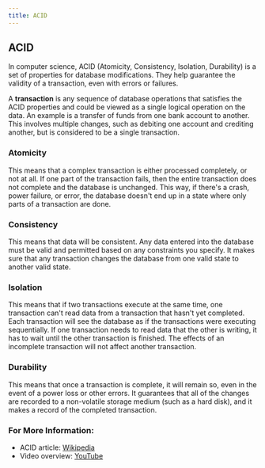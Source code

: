 ```yaml
---
title: ACID
---
```

## ACID
In computer science, ACID (Atomicity, Consistency, Isolation, Durability) is a set of properties for database modifications. They help guarantee the validity of a transaction, even with errors or failures.

A **transaction** is any sequence of database operations that satisfies the ACID properties and could be viewed as a single logical operation on the data. An example is a transfer of funds from one bank account to another. This involves multiple changes, such as debiting one account and crediting another, but is considered to be a single transaction.

### Atomicity
This means that a complex transaction is either processed completely, or not at all. If one part of the transaction fails, then the entire transaction does not complete and the database is unchanged. This way, if there's a crash, power failure, or error, the database doesn't end up in a state where only parts of a transaction are done.

### Consistency
This means that data will be consistent. Any data entered into the database must be valid and permitted based on any constraints you specify. It makes sure that any transaction changes the database from one valid state to another valid state.

### Isolation
This means that if two transactions execute at the same time, one transaction can't read data from a transaction that hasn't yet completed. Each transaction will see the database as if the transactions were executing sequentially. If one transaction needs to read data that the other is writing, it has to wait until the other transaction is finished. The effects of an incomplete transaction will not affect another transaction.

### Durability 
This means that once a transaction is complete, it will remain so, even in the event of a power loss or other errors. It guarantees that all of the changes are recorded to a non-volatile storage medium (such as a hard disk), and it makes a record of the completed transaction.

### For More Information:
- ACID article: <a href='https://en.wikipedia.org/wiki/ACID' target='_blank' rel='nofollow'>Wikipedia</a>
- Video overview: <a href='https://www.youtube.com/watch?v=LSB4eceRsw8' target='_blank' rel='nofollow'>YouTube</a>
